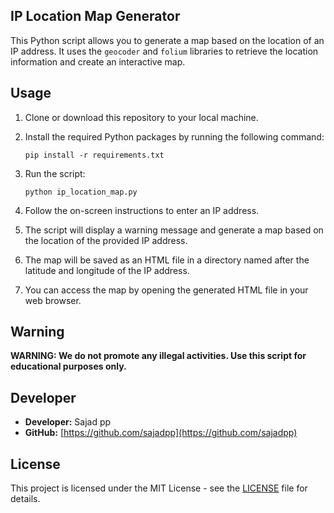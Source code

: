 ## IP Location Map Generator

This Python script allows you to generate a map based on the location of an IP address. It uses the `geocoder` and `folium` libraries to retrieve the location information and create an interactive map.

## Usage

1. Clone or download this repository to your local machine.

2. Install the required Python packages by running the following command:

   ```
   pip install -r requirements.txt
   ```

3. Run the script:

   ```
   python ip_location_map.py
   ```

4. Follow the on-screen instructions to enter an IP address.

5. The script will display a warning message and generate a map based on the location of the provided IP address.

6. The map will be saved as an HTML file in a directory named after the latitude and longitude of the IP address.

7. You can access the map by opening the generated HTML file in your web browser.

## Warning

**WARNING: We do not promote any illegal activities. Use this script for educational purposes only.**

## Developer

- **Developer:** Sajad pp
- **GitHub:** [https://github.com/sajadpp](https://github.com/sajadpp)

## License

This project is licensed under the MIT License - see the [LICENSE](LICENSE) file for details.
